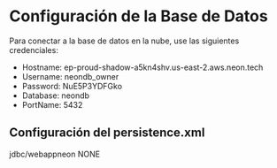 # Configuración de la Base de Datos

Para conectar a la base de datos en la nube, use las siguientes credenciales:

- Hostname: ep-proud-shadow-a5kn4shv.us-east-2.aws.neon.tech
- Username: neondb_owner
- Password: NuE5P3YDFGko
- Database: neondb
- PortName: 5432


## Configuración del persistence.xml

<?xml version="1.0" encoding="UTF-8"?>
<persistence version="3.0" xmlns="https://jakarta.ee/xml/ns/persistence" 
             xmlns:xsi="http://www.w3.org/2001/XMLSchema-instance" 
             xsi:schemaLocation="https://jakarta.ee/xml/ns/persistence https://jakarta.ee/xml/ns/persistence/persistence_3_0.xsd">
    <!-- Define Persistence Unit -->
    <persistence-unit name="pu" transaction-type="JTA">
        <jta-data-source>jdbc/webappneon</jta-data-source>
        <shared-cache-mode>NONE</shared-cache-mode>
        <properties>
            <property
            name="jakarta.persistence.schema-generation.database.action"
            value="create" />
        </properties>
    </persistence-unit>
</persistence>
